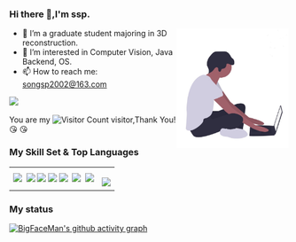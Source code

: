 ### Hi there 👋,I'm ssp.

<a> 
    <img align='right' alt='programmer' width=40% height=50% src='./assest/coding.jpg' />
</a>

- 🔭 I’m a graduate student majoring in 3D reconstruction.
- 👀 I’m interested in Computer Vision, Java Backend, OS.
- 📫 How to reach me: songsp2002@163.com

![](https://github-readme-stats.vercel.app/api?username=BigFaceMan&show_icons=true&theme=transparent)

You are my ![Visitor Count](https://profile-counter.glitch.me/BigFaceMan/count.svg) visitor,Thank You! :kissing_heart: :kissing_heart:

### My Skill Set & Top Languages
<table>
  <tr>
    <td>
      <div>
        <!--  skill badge 技能徽章 -->
        <img src="https://img.shields.io/badge/-C-05122A?style=flat&logo=C&logoColor=A8B9CC">&nbsp;
        <img src="https://img.shields.io/badge/Python-3776AB?logo=python&logoColor=fff&style=flat">
        <img src="https://img.shields.io/badge/-Java-ab7221?style=flat-square&logo=Java&logoColor=fff">
        <img src="https://img.shields.io/badge/Vue.js-4FC08D?logo=vuedotjs&logoColor=fff&style=flat">
        <img src="https://img.shields.io/badge/-Git-05122A?style=flat&logo=git">&nbsp;
        <img src="https://img.shields.io/badge/-Linux-05122A?style=flat&logo=linux">&nbsp;
        <img src="https://img.shields.io/badge/-Docker-2496ED?style=flat-square&logo=Docker&logoColor=fff">
      </div>
    </td>
    <td>
        <br>
      <img src="https://github-readme-stats.vercel.app/api/top-langs/?username=BigFaceMan&layout=compact&theme=tokyonight">
    </td>
  </tr>
</table>



### My status 
[![BigFaceMan's github activity graph](https://github-readme-activity-graph.vercel.app/graph?username=BigFaceMan&theme=dracula)](https://github.com/ashutosh00710/github-readme-activity-graph)

